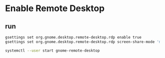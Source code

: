 # Enable Remote Desktop

## run
```sh interactive
gsettings set org.gnome.desktop.remote-desktop.rdp enable true
gsettings set org.gnome.desktop.remote-desktop.rdp screen-share-mode 'mirror-primary'

systemctl --user start gnome-remote-desktop
```

